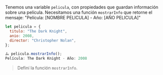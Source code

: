Tenemos una variable `pelicula`, con propiedades que guardan información sobre una película.
Necesitamos una función `mostrarInfo` que retorne el mensaje: "Película: [NOMBRE PELICULA] - Año: [AÑO PELICULA]"

```js
let pelicula = {
  titulo: "The Dark Knight",
  anio: 2008,
  director: "Christopher Nolan",
};

ム pelicula.mostrarInfo();
Película: The Dark Knight - Año: 2008
```

> Definí la función `mostrarInfo`.